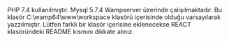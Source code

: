 PHP 7.4 kullanılmıştır.
Mysql 5.7.4
Wampserver üzerinde çalışılmaktadır.
Bu klasör C:\wamp64\www\workspace klasörü içerisinde olduğu varsayılarak yazzılmıştır. Lütfen farklı bir klasör içerisine eklenecekse REACT klasöründeki README kısmını dikkate alınız.